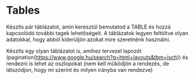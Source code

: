 # Tables

Készíts pár táblázatot, amin keresztül bemutatod a TABLE és hozzá kapcsolódó további tagek lehetőségeit. A táblázatok legyen feltöltve olyan adatokkal, hogy abból kiderüljön azokat mire szeretnénk használni.

Készíts egy olyan táblázatot is, amihez tervezel lapozót (pagination(https://www.google.hu/search?q=html+layouts&tbm=isch)) és rendezni is lehet az oszlopokat (nem kell működjön a rendezés, de látszódjon, hogy mi szerint és milyen irányba van rendezve)